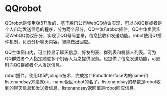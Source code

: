 QQrobot
=======

<p>
    QQrobot是使用Qt5开发的，基于腾讯公司WebQQ协议实现，可以向QQ群或者是个人自动发送信息的程序，分为两个部分，QQ主体和robot插件。QQ主体负责实现WebQQ协议部分，实现了QQ号码登录，信息接收和发送功能。robot使用Qt插件机制，负责分析聊天内容，智能做出回应。
</p>
<p>
    QQ主体窗口内，可监控显示聊天信息、好友列表、群列表和机器人列表。可为QQ群或者个人指定随意多个机器人为之提供服务。也提供了信息发送功能，可随时向QQ群或者个人发送信息。
</p>
<p>
    robot插件，使用Qt5的plugin技术，完成接口RobotInterface内的name和listenandsay方法就ok，name返回robot的名子，listenandsay的参数是robot收到的聊天信息和发送者信息，listenandsay返回值是robot回应信息。
</p>
